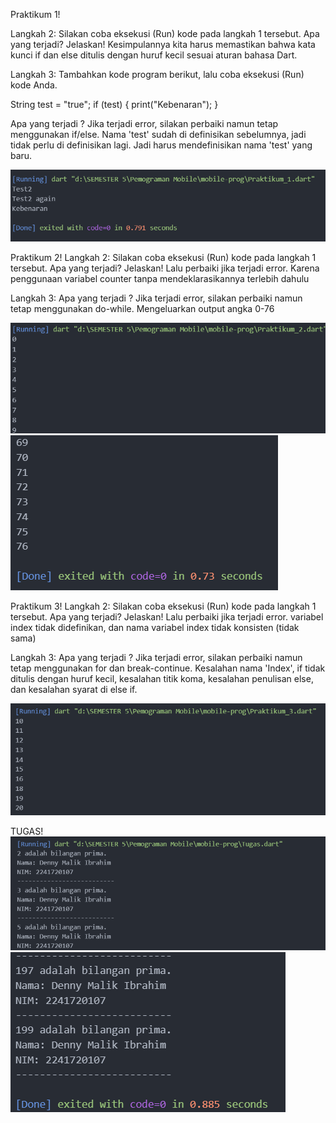 Praktikum 1!

Langkah 2:
Silakan coba eksekusi (Run) kode pada langkah 1 tersebut. Apa yang terjadi? Jelaskan!
Kesimpulannya kita harus memastikan bahwa kata kunci if dan else ditulis dengan huruf kecil sesuai aturan bahasa Dart.

Langkah 3:
Tambahkan kode program berikut, lalu coba eksekusi (Run) kode Anda.

String test = "true";
if (test) {
   print("Kebenaran");
}

Apa yang terjadi ? Jika terjadi error, silakan perbaiki namun tetap menggunakan if/else.
Nama 'test' sudah di definisikan sebelumnya, jadi tidak perlu di definisikan lagi.
Jadi harus mendefinisikan nama 'test' yang baru.

![alt text](image.png)

Praktikum 2!
Langkah 2:
Silakan coba eksekusi (Run) kode pada langkah 1 tersebut. Apa yang terjadi? Jelaskan! Lalu perbaiki jika terjadi error.
Karena penggunaan variabel counter tanpa mendeklarasikannya terlebih dahulu

Langkah 3:
Apa yang terjadi ? Jika terjadi error, silakan perbaiki namun tetap menggunakan do-while.
Mengeluarkan output angka 0-76

![alt text](image-1.png)
![alt text](image-2.png)

Praktikum 3!
Langkah 2:
Silakan coba eksekusi (Run) kode pada langkah 1 tersebut. Apa yang terjadi? Jelaskan! Lalu perbaiki jika terjadi error.
variabel index tidak didefinikan, dan nama variabel index tidak konsisten (tidak sama)

Langkah 3:
Apa yang terjadi ? Jika terjadi error, silakan perbaiki namun tetap menggunakan for dan break-continue.
Kesalahan nama 'Index', if tidak ditulis dengan huruf kecil, kesalahan titik koma, kesalahan penulisan else, dan kesalahan syarat di else if.

![alt text](image-3.png)


TUGAS!
![alt text](image-4.png)
![alt text](image-5.png)
